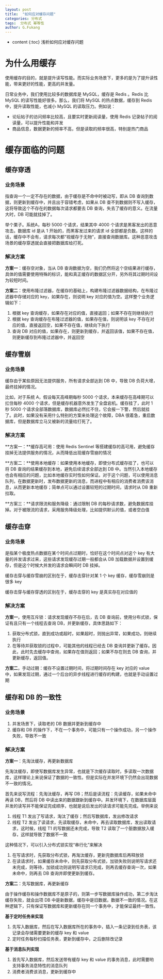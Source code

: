 ```yaml
---
layout: post
title:  "如何应对缓存问题"
categories: 分布式
tags:  分布式 幂等性
author: G.Fukang
---
```

* content
{:toc}
浅析如何应对缓存问题

# 为什么用缓存

使用缓存的目的，就是提升读写性能。而实际业务场景下，更多的是为了提升读性能，带来更好的性能，更高的并发量。

日常业务中，我们使用比较多的数据库是 MySQL，缓存是 Redis 。Redis 比 MySQL 的读写性能好很多。那么，我们将 MySQL 的热点数据，缓存到 Redis 中，提升读取性能，也减小 MySQL 的读取压力。例如说：

- 论坛帖子的访问频率比较高，且要实时更新阅读量，使用 Redis 记录帖子的阅读量，可以提升性能和并发
- 商品信息，数据更新的频率不高，但是读取的频率很高，特别是热门商品

# 缓存面临的问题

## 缓存穿透

### 业务场景

指查询一个一定不存在的数据，由于缓存是不命中时被动写，即从 DB 查询到数据，则更新到缓存中，并且出于容错考虑，如果从 DB 查不到数据则不写入缓存，这将导致这个不存在的数据每次请求都要去 DB 查询，失去了缓存的意义。在流量大时，DB 可能就挂掉了。

举个栗子。系统A，每秒 5000 个请求，结果其中 4000 个请求是黑客发出的恶意攻击。数据库 id 是从 1 开始的，而黑客发过来的请求 id 全部都是负数。这样的话，缓存中不会有，请求每次都“视缓存于无物”，直接查询数据库。这种恶意攻击场景的缓存穿透就会直接把数据库给打死。

### 解决方案

**方案一**：缓存空对象，当从 DB 查询数据为空，我们仍然将这个空结果进行缓存，具体的值需要使用特殊的标识，能和真正缓存的数据区分开，另外将其过期时间设为较短时间。

**方案二**：使用布隆过滤器，在缓存的基础上，构建布隆过滤器数据结构，在布隆过滤器中存储对应的 key，如果存在，则说明 key 对应的值为空。这样整个业务逻辑如下：

1. 根据 key 查询缓存，如果存在对应的值，直接返回；如果不存在则继续执行
2. 根据 key 查询缓存在布隆过滤器的值，如果存在值，则说明该 key 不存在对应的值，直接返回空，如果不存在值，继续向下执行
3. 查询 DB 对应的值，如果存在，则更新到缓存，并返回该值，如果不存在值，则更新缓存到布隆过滤器中，并返回空

## 缓存雪崩

### 业务场景

缓存由于某些原因无法提供服务，所有请求全部达到 DB 中，导致 DB 负荷大增，最终挂掉的情况。

比如，对于系统 A，假设每天高峰期每秒 5000 个请求，本来缓存在高峰期可以扛住每秒 4000 个请求，但是缓存机器意外发生了全盘宕机。缓存挂了，此时 1 秒 5000 个请求全部落数据库，数据库必然扛不住，它会报一下警，然后就挂了。此时，如果没有采用什么特别的方案来处理这个故障，DBA 很着急，重启数据库，但是数据库立马又被新的流量给打死了。

### 解决方案

**方案一：**缓存高可用：使用 Redis Sentinel 等搭建缓存的高可用，避免缓存挂掉无法提供服务的情况，从而降低出现缓存雪崩的情况

**方案二：**使用本地缓存：如果使用本地缓存，即使分布式缓存挂了，也可以将 DB 查询的结果缓存到本地，避免后续请求全部达到 DB 中。当然引入本地缓存也会有相应的问题，比如本地缓存实时性如何保证。对于这个问题，可以使用消息队列，在数据更新时，发布数据更新的消息，而进程中有相应的消费者消费该消息，从而更新本地缓存；简单点可以通过设置较短的过期时间，请求时从 DB 重新拉取。

**方案三：**请求限流和服务降级：通过限制 DB 的每秒请求数，避免数据库挂掉。对于被限流的请求，采用服务降级处理，比如提供默认的值，或者空白值

## 缓存击穿

### 业务场景

是指某个极度热点数据在某个时间点过期时，恰好在这个时间点对这个 key 有大量的并发请求过来，这些请求发现缓存过期一般都会从 DB 加载数据并设置到缓存，但是这个时候大并发的请求会瞬间时 DB 挂掉。

缓存击穿与缓存雪崩的区别在于，缓存击穿针对某 1 个 key 缓存，缓存雪崩则是很多 key

缓存击穿与缓存穿透的区别在于，缓存击穿的 key 是真实存在对应值的

### 解决方案

**方案一**，使用互斥锁：请求发现缓存不存在后，去 DB 查询前，使用分布式锁，保证有且只有一个线程去查询 DB，并更新缓存，具体思路如下：

1. 获取分布式锁，直到成功或超时，如果超时，则抛出异常，如果成功，则继续执行
2. 在等待并获取锁的过程中，可能其他的线程已经去 DB 查询并更新了缓存。因此，此时先去缓存中查询，如果存在值则返回；如果不存在则去 DB 查询，并更新缓存，返回值。

**方案二**，手动过期：缓存不设置过期时间，将过期时间存在 key 对应的 value 中，如果发现过期，通过一个后台的异步线程进行缓存的构建，也就是手动设置过期

## 缓存和 DB 的一致性

### 业务场景

1. 并发场景下，读取老的 DB 数据并更新到缓存中
2. 缓存和 DB 的操作下，不在一个事务中，可能只有一个操作成功，另一个操作失败，导致不一致

### 解决方案

**方案一**：先淘汰缓存，再更新数据库

先淘汰缓存，即使写数据库发生异常，也就是下次缓存读取时，多读取一次数据库，这样理论上来说保证了数据的一致性。但是实际在并发环境下仍然会出现数据不一致的情况。

首先来说写流程：先淘汰缓存，再写 DB；然后是读流程：先读缓存，如果未命中再读 DB，然后将 DB 中读出来的数据跟新到缓存中。并发环境下，在数据库层面并发的读写并不能保证完成顺序，也就是说后发出的读请求可能先完成。举例来说

1. 线程 T1 发出了写请求，淘汰了缓存；然后写数据库，发出修改请求
2. 线程 T2 发出了读请求，先读取缓存，未命中，再去读取数据库，发出读取请求，这时候，线程 T1 的写数据还未完成，导致 T2 读取了一个脏数据放入缓存，这样就导致了数据不一致

这种情况下，可以引入分布式锁实现“串行化”来解决

1. 在写请求时，先获取分布式锁，再淘汰缓存，更新完数据库后再释放锁
2. 在读请求时，如果缓存未命中，则先获取分布式锁，加锁失败则说明写请求还未完成，则等待，加锁成功则说明写请求已完成，则再去缓存查询一次，如果未命中，则再去 DB 查询并即使更新到缓存。

**方案二**：先写数据库，再更新缓存

由于操作缓存和操作数据库不是原子的，则第一步写数据库操作成功，第二步淘汰缓存失败，就会出项 DB 中是新数据，缓存中是旧数据，数据不一致的情况。在这种逻辑下，只有保证写数据库和更新缓存在同一个事务中，才能保证最终一致性。

**基于定时任务来实现**

1. 先写入数据库，然后在写入数据库所在的事务中，插入一条记录到任务表，该记录会存储需要更新的缓存 key 和 value
2. 定时任务每秒扫描任务表，更新到缓存中，之后删除改记录

**基于消息队列实现**

1. 首先写入数据库，然后发送带有缓存 key 和 value 的事务消息，此时需要哟支持事务消息特性的消息队列
2. 消费者消费该消息，更新到缓存中